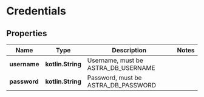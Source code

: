 
# Credentials

## Properties
Name | Type | Description | Notes
------------ | ------------- | ------------- | -------------
**username** | **kotlin.String** | Username, must be ASTRA_DB_USERNAME | 
**password** | **kotlin.String** | Password, must be ASTRA_DB_PASSWORD | 




